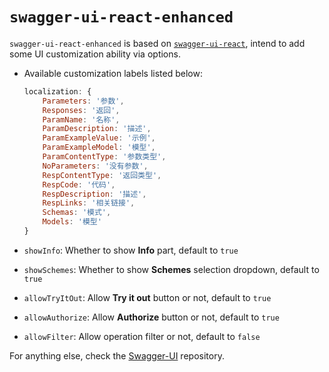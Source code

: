 # `swagger-ui-react-enhanced`


`swagger-ui-react-enhanced` is based on [`swagger-ui-react`](https://github.com/swagger-api/swagger-ui/tree/master/flavors/swagger-ui-react), intend to add some UI customization ability via options.


* Available customization labels listed below:

    ```javascript
    localization: {
        Parameters: '参数',
        Responses: '返回',
        ParamName: '名称',
        ParamDescription: '描述',
        ParamExampleValue: '示例',
        ParamExampleModel: '模型',
        ParamContentType: '参数类型',
        NoParameters: '没有参数',
        RespContentType: '返回类型',
        RespCode: '代码',
        RespDescription: '描述',
        RespLinks: '相关链接',
        Schemas: '模式',
        Models: '模型'
    }
    ```
    
*  `showInfo`: Whether to show **Info** part, default to `true`

*  `showSchemes`: Whether to show **Schemes** selection dropdown, default to `true`

*  `allowTryItOut`: Allow **Try it out** button or not, default to `true`

*  `allowAuthorize`: Allow **Authorize** button or not, default to `true`

*  `allowFilter`: Allow operation filter or not, default to `false`


For anything else, check the [Swagger-UI](https://github.com/swagger-api/swagger-ui) repository.
